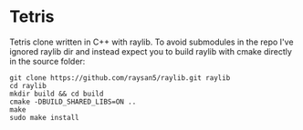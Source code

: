 # Tetris

Tetris clone written in C++ with raylib.
To avoid submodules in the repo I've ignored raylib dir and instead expect you to build raylib with cmake directly in the source folder:

```
git clone https://github.com/raysan5/raylib.git raylib
cd raylib
mkdir build && cd build
cmake -DBUILD_SHARED_LIBS=ON ..
make
sudo make install
```

